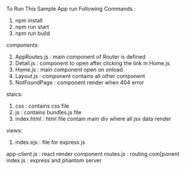 To Run This Sample App run Following Commands :
1. npm install
2. npm run start
3. npm run build

components:

1. AppRoutes.js : main component of Router is defined
2. Detail.js    : component to open after clicking the link in Home.js
3. Home.js 		: main component open on onload
4. Layout.js 	: component contains all other component
5. NotFoundPage : component render when 404 error

staics:

1. css : contains css file
2. js  : contains bundles.js file
3. index.html : html file contain main div where all jsx data render

views:

1. index.ejs : file for express js

app-client.js : react render component
routes.js : routing com[ponent
index.js : express and phantom server

